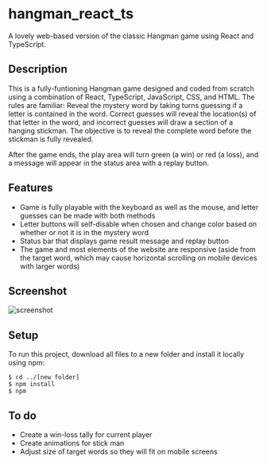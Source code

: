 # hangman_react_ts

A lovely web-based version of the classic Hangman game using React and TypeScript.

## Description

This is a fully-funtioning Hangman game designed and coded from scratch using a combination of React, TypeScript, JavaScript, CSS, and HTML. The rules are familiar: Reveal the mystery word by taking turns guessing if a letter is contained in the word. Correct guesses will reveal the location(s) of that letter in the word, and incorrect guesses will draw a section of a hanging stickman. The objective is to reveal the complete word before the stickman is fully revealed.

After the game ends, the play area will turn green (a win) or red (a loss), and a message will appear in the status area with a replay button.

## Features

- Game is fully playable with the keyboard as well as the mouse, and letter guesses can be made with both methods
- Letter buttons will self-disable when chosen and change color based on whether or not it is in the mystery word
- Status bar that displays game result message and replay button
- The game and most elements of the website are responsive (aside from the target word, which may cause horizontal scrolling on mobile devices with larger words)

## Screenshot

![screenshot](https://github.com/briancoppola/hangman_react_ts/assets/58447266/01426a0b-c2f5-498a-9507-9a5a889f8d4b)

## Setup

To run this project, download all files to a new folder and install it locally using npm:

```
$ cd ../[new folder]
$ npm install
$ npm
```

## To do

- Create a win-loss tally for current player
- Create animations for stick man
- Adjust size of target words so they will fit on mobile screens
